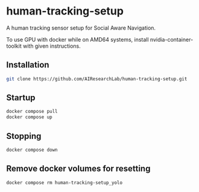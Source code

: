 # human-tracking-setup

A human tracking sensor setup for Social Aware Navigation.

To use GPU with docker while on AMD64 systems, install nvidia-container-toolkit with given instructions.

## Installation

```sh
git clone https://github.com/AIResearchLab/human-tracking-setup.git
```

## Startup

```sh
docker compose pull
docker compose up
```

## Stopping

```sh
docker compose down
```

## Remove docker volumes for resetting

```sh
docker compose rm human-tracking-setup_yolo
```
